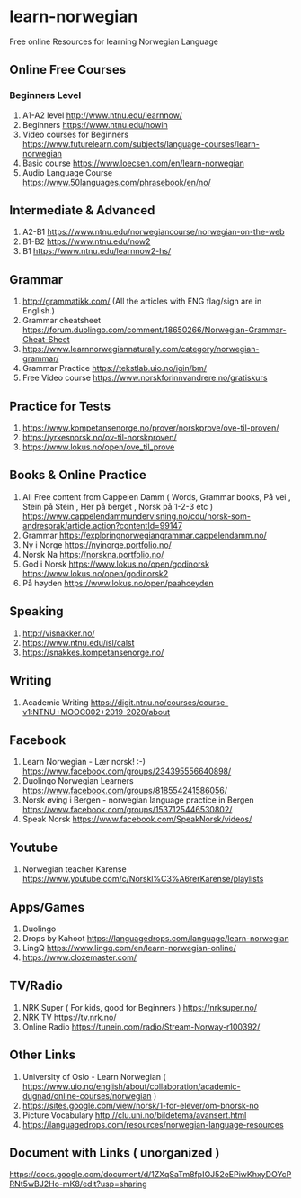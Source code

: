# learn-norwegian
Free online Resources for learning Norwegian Language

## Online Free Courses
### Beginners Level
1. A1-A2 level http://www.ntnu.edu/learnnow/
2. Beginners https://www.ntnu.edu/nowin
3. Video courses for Beginners https://www.futurelearn.com/subjects/language-courses/learn-norwegian
4. Basic course https://www.loecsen.com/en/learn-norwegian
5. Audio Language Course https://www.50languages.com/phrasebook/en/no/
## Intermediate & Advanced
1. A2-B1 https://www.ntnu.edu/norwegiancourse/norwegian-on-the-web
2. B1-B2 https://www.ntnu.edu/now2
3. B1 https://www.ntnu.edu/learnnow2-hs/

## Grammar
1. http://grammatikk.com/ (All the articles with ENG flag/sign are in English.)
2. Grammar cheatsheet https://forum.duolingo.com/comment/18650266/Norwegian-Grammar-Cheat-Sheet
3. https://www.learnnorwegiannaturally.com/category/norwegian-grammar/
4. Grammar Practice https://tekstlab.uio.no/igin/bm/
5. Free Video course https://www.norskforinnvandrere.no/gratiskurs

## Practice for Tests
1. https://www.kompetansenorge.no/prover/norskprove/ove-til-proven/
2. https://yrkesnorsk.no/ov-til-norskproven/
3. https://www.lokus.no/open/ove_til_prove

## Books & Online Practice
1. All Free content from Cappelen Damm ( Words, Grammar books, På vei , Stein på Stein , Her på berget , Norsk på 1-2-3 etc ) 
https://www.cappelendammundervisning.no/cdu/norsk-som-andresprak/article.action?contentId=99147
2. Grammar https://exploringnorwegiangrammar.cappelendamm.no/
3. Ny i Norge https://nyinorge.portfolio.no/
4. Norsk Na https://norskna.portfolio.no/
5. God i Norsk https://www.lokus.no/open/godinorsk 
https://www.lokus.no/open/godinorsk2
7. På høyden https://www.lokus.no/open/paahoeyden

## Speaking
1. http://visnakker.no/
2. https://www.ntnu.edu/isl/calst
3. https://snakkes.kompetansenorge.no/

## Writing
1. Academic Writing https://digit.ntnu.no/courses/course-v1:NTNU+MOOC002+2019-2020/about 

## Facebook
1. Learn Norwegian - Lær norsk! :-) https://www.facebook.com/groups/234395556640898/
2. Duolingo Norwegian Learners https://www.facebook.com/groups/818554241586056/
3. Norsk øving i Bergen - norwegian language practice in Bergen https://www.facebook.com/groups/1537125446530802/
4. Speak Norsk https://www.facebook.com/SpeakNorsk/videos/

## Youtube
1. Norwegian teacher Karense https://www.youtube.com/c/Norskl%C3%A6rerKarense/playlists 

## Apps/Games
1. Duolingo
2. Drops by Kahoot https://languagedrops.com/language/learn-norwegian
3. LingQ https://www.lingq.com/en/learn-norwegian-online/
4. https://www.clozemaster.com/

## TV/Radio
1. NRK Super ( For kids, good for Beginners ) https://nrksuper.no/
2. NRK TV https://tv.nrk.no/
3. Online Radio https://tunein.com/radio/Stream-Norway-r100392/

## Other Links
1. University of Oslo - Learn Norwegian ( https://www.uio.no/english/about/collaboration/academic-dugnad/online-courses/norwegian )
2. https://sites.google.com/view/norsk/1-for-elever/om-bnorsk-no
3. Picture Vocabulary http://clu.uni.no/bildetema/avansert.html
4. https://languagedrops.com/resources/norwegian-language-resources

## Document with Links ( unorganized )
https://docs.google.com/document/d/1ZXqSaTm8fpIOJ52eEPiwKhxyDOYcPRNt5wBJ2Ho-mK8/edit?usp=sharing
